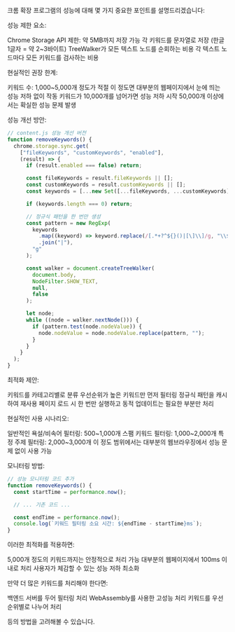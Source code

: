 크롬 확장 프로그램의 성능에 대해 몇 가지 중요한 포인트를 설명드리겠습니다:

성능 제한 요소:

Chrome Storage API 제한: 약 5MB까지 저장 가능
각 키워드를 문자열로 저장 (한글 1글자 = 약 2~3바이트)
TreeWalker가 모든 텍스트 노드를 순회하는 비용
각 텍스트 노드마다 모든 키워드를 검사하는 비용

현실적인 권장 한계:

키워드 수: 1,000~5,000개 정도가 적절
이 정도면 대부분의 웹페이지에서 눈에 띄는 성능 저하 없이 작동
키워드가 10,000개를 넘어가면 성능 저하 시작
50,000개 이상에서는 확실한 성능 문제 발생

성능 개선 방안:

```javascript
// content.js 성능 개선 버전
function removeKeywords() {
  chrome.storage.sync.get(
    ["fileKeywords", "customKeywords", "enabled"],
    (result) => {
      if (result.enabled === false) return;

      const fileKeywords = result.fileKeywords || [];
      const customKeywords = result.customKeywords || [];
      const keywords = [...new Set([...fileKeywords, ...customKeywords])];

      if (keywords.length === 0) return;

      // 정규식 패턴을 한 번만 생성
      const pattern = new RegExp(
        keywords
          .map((keyword) => keyword.replace(/[.*+?^${}()|[\]\\]/g, "\\$&"))
          .join("|"),
        "g"
      );

      const walker = document.createTreeWalker(
        document.body,
        NodeFilter.SHOW_TEXT,
        null,
        false
      );

      let node;
      while ((node = walker.nextNode())) {
        if (pattern.test(node.nodeValue)) {
          node.nodeValue = node.nodeValue.replace(pattern, "");
        }
      }
    }
  );
}
```

최적화 제안:

키워드를 카테고리별로 분류
우선순위가 높은 키워드만 먼저 필터링
정규식 패턴을 캐시하여 재사용
페이지 로드 시 한 번만 실행하고 동적 업데이트는 필요한 부분만 처리

현실적인 사용 시나리오:

일반적인 욕설/비속어 필터링: 500~1,000개
스팸 키워드 필터링: 1,000~2,000개
특정 주제 필터링: 2,000~3,000개
이 정도 범위에서는 대부분의 웹브라우징에서 성능 문제 없이 사용 가능

모니터링 방법:

```javascript
// 성능 모니터링 코드 추가
function removeKeywords() {
  const startTime = performance.now();

  // ... 기존 코드 ...

  const endTime = performance.now();
  console.log(`키워드 필터링 소요 시간: ${endTime - startTime}ms`);
}
```

이러한 최적화를 적용하면:

5,000개 정도의 키워드까지는 안정적으로 처리 가능
대부분의 웹페이지에서 100ms 이내로 처리
사용자가 체감할 수 있는 성능 저하 최소화

만약 더 많은 키워드를 처리해야 한다면:

백엔드 서버를 두어 필터링 처리
WebAssembly를 사용한 고성능 처리
키워드를 우선순위별로 나누어 처리

등의 방법을 고려해볼 수 있습니다.
